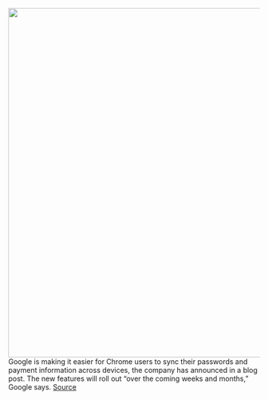 <img src='https://cdn.vox-cdn.com/thumbor/kLa0NxL5X-V-meVEeKsYHHJz-X8=/0x0:912x608/1200x800/filters:focal(384x232:528x376)/cdn.vox-cdn.com/uploads/chorus_image/image/68483209/Image_01.0.jpg' width='700px' /><br/>
Google is making it easier for Chrome users to sync their passwords and payment information across devices, the company has announced in a blog post. The new features will roll out “over the coming weeks and months,” Google says.
<a href='https://www.theverge.com/2020/12/9/22165081/google-chrome-sync-account-passwords-payment-information'> Source <a/>
